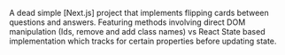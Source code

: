 A dead simple [Next.js] project that implements flipping cards between questions and answers. Featuring methods involving direct DOM manipulation (Ids, remove and add class names) vs React State based implementation which tracks for certain properties before updating state.